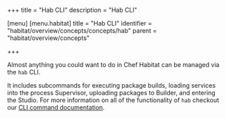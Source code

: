 +++
title = "Hab CLI"
description = "Hab CLI"

[menu]
  [menu.habitat]
    title = "Hab CLI"
    identifier = "habitat/overview/concepts/concepts/hab"
    parent = "habitat/overview/concepts"

+++

Almost anything you could want to do in Chef Habitat can be managed via the `hab` CLI.

It includes subcommands for executing package builds, loading services into the process Supervisor, uploading packages to Builder, and entering the Studio. For more information on all of the functionality of `hab` checkout our [CLI command documentation](/docs/habitat-cli).
